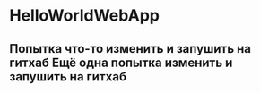 # HelloWorldWebApp

Попытка что-то изменить и запушить на гитхаб
Ещё одна попытка изменить и запушить на гитхаб
---
